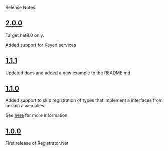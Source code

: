 Release Notes


## [2.0.0](https://github.com/dariogriffo/registator-net/1.1.1)

Target net8.0 only.

Added support for Keyed services

## [1.1.1](https://github.com/dariogriffo/registator-net/1.1.1)

Updated docs and added a new example to the README.md

## [1.1.0](https://github.com/dariogriffo/registator-net/1.1.0)

Added support to skip registration of types that implement a interfaces from certain assemblies.

See [here](https://github.com/dariogriffo/registrator-net/blob/main/src/Registrator.Net/ServiceCollectionExtensions.cs#L21) for more information.


## [1.0.0](https://github.com/dariogriffo/registator-net/1.0.0)

First release of Registrator.Net
